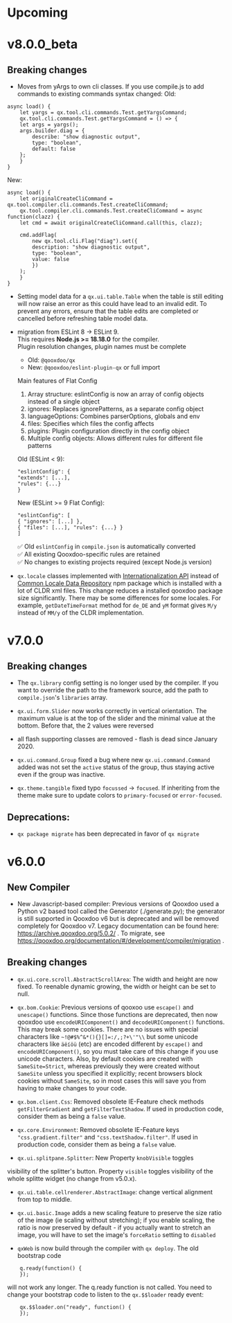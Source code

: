 # Upcoming

# v8.0.0_beta

## Breaking changes
- Moves from yArgs to own cli classes. If you use compile.js to add commands to existing commands syntax changed:
Old:
```
async load() {
    let yargs = qx.tool.cli.commands.Test.getYargsCommand;
    qx.tool.cli.commands.Test.getYargsCommand = () => {
    let args = yargs();
    args.builder.diag = {
        describe: "show diagnostic output",
        type: "boolean",
        default: false
    };
    }
}  
```
New:
```
async load() {
    let originalCreateCliCommand = qx.tool.compiler.cli.commands.Test.createCliCommand;
    qx.tool.compiler.cli.commands.Test.createCliCommand = async function(clazz) {
    let cmd = await originalCreateCliCommand.call(this, clazz);
    
    cmd.addFlag(
        new qx.tool.cli.Flag("diag").set({
        description: "show diagnostic output",
        type: "boolean",
        value: false
        })
    );
    }
}        

```
   

- Setting model data for a `qx.ui.table.Table` when the table is still editing will
now raise an error as this could have lead to an invalid edit. To prevent any errors, ensure
that the table edits are completed or cancelled before refreshing table model data.

- migration from ESLint 8 → ESLint 9.<br>
    This requires **Node.js >= 18.18.0** for the compiler.<br>
    Plugin resolution changes, plugin names must be complete<br>
    - Old: `@qooxdoo/qx`
    - New: `@qooxdoo/eslint-plugin-qx` or full import

    Main features of Flat Config
    1. Array structure: eslintConfig is now an array of config objects instead of a single object
    2. ignores: Replaces ignorePatterns, as a separate config object
    3. languageOptions: Combines parserOptions, globals and env
    4. files: Specifies which files the config affects
    5. plugins: Plugin configuration directly in the config object
    6. Multiple config objects: Allows different rules for different file patterns

     Old (ESLint < 9):
    ```
  "eslintConfig": {
    "extends": [...],
    "rules": {...}
  }
    ```
  New (ESLint >= 9 Flat Config):
    ```
  "eslintConfig": [
    { "ignores": [...] },
    { "files": [...], "rules": {...} }
  ]
    ```
    ✅ Old `eslintConfig` in `compile.json` is automatically converted<br/>
    ✅ All existing Qooxdoo-specific rules are retained<br/>
    ✅ No changes to existing projects required (except Node.js version)

- `qx.locale` classes implemented with [Internationalization API](https://developer.mozilla.org/en-US/docs/Web/JavaScript/Reference/Global_Objects/Intl) instead of [Common Locale Data Repository](http://cldr.unicode.org) npm package which is installed with a lot of CLDR xml files. This change reduces a installed qooxdoo package size significantly. There may be some differences for some locales. For example, `getDateTimeFormat` method for `de_DE` and `yM` format gives `M/y` instead of `MM/y` of the CLDR implementation.

# v7.0.0

## Breaking changes

- The `qx.library` config setting is no longer used by the
compiler. If you want to override the path to the framework
source, add the path to `compile.json`'s `libraries` array.

- `qx.ui.form.Slider` now works correctly in vertical orientation.
The maximum value is at the top of the slider and the minimal value
at the bottom. Before that, the 2 values were reversed 

- all flash supporting classes are removed - flash is dead since January 2020.

- `qx.ui.command.Group` fixed a bug where new `qx.ui.command.Command` added was
not set the `active` status of the group, thus staying active even if the group
was inactive.

- `qx.theme.tangible` fixed typo `focussed` -> `focused`. If inheriting from 
the theme make sure to update colors to `primary-focused` or `error-focused`.

## Deprecations:

- `qx package migrate` has been deprecated in favor of `qx migrate` 

# v6.0.0

## New Compiler

- New Javascript-based compiler: Previous versions of Qooxdoo used
a Python v2 based tool called the Generator (./generate.py); the
generator is still supported in Qooxdoo v6 but is deprecated and
will be removed completely for Qooxdoo v7. Legacy documentation can
be found here: https://archive.qooxdoo.org/5.0.2/ . To migrate, see
https://qooxdoo.org/documentation/#/development/compiler/migration .

## Breaking changes

- `qx.ui.core.scroll.AbstractScrollArea`: The width and height are now fixed. 
    To reenable dynamic growing, the width or height can be set to null. 

- `qx.bom.Cookie`: Previous versions of qooxoo use `escape()` and `unescape()`
functions. Since those functions are deprecated, then now qooxdoo use
`encodeURIComponent()` and `decodeURIComponent()` functions. This may
break some cookies. There are no issues with special characters like
`~!@#$%^&*(){}[]=:/,;?+\'"\\` but some unicode characters like `äëíöü`
(etc) are encoded different by `escape()` and `encodeURIComponent()`,
so you must take care of this change if you use unicode characters.
Also, by default cookies are created with `SameSite=Strict`, whereas
previously they were created without `SameSite` unless you specified
it explicitly; recent browsers block cookies without `SameSite`, so
in most cases this will save you from having to make changes to your
code.

- `qx.bom.client.Css`: Removed obsolete IE-Feature check
methods `getFilterGradient` and `getFilterTextShadow`. If used
in production code, consider them as being a `false` value.

- `qx.core.Environment`: Removed obsolete IE-Feature keys
`"css.gradient.filter"` and `"css.textShadow.filter"`. If used
in production code, consider them as being a `false` value.

- `qx.ui.splitpane.Splitter`: New Property `knobVisible` toggles

visibility of the splitter's button. Property `visible` toggles
visibility of the whole splitte widget (no change from v5.0.x).

- `qx.ui.table.cellrenderer.AbstractImage`: change vertical alignment from top to middle.

- `qx.ui.basic.Image` adds a new scaling feature to preserve the size ratio of the image (ie scaling without stretching); if you enable scaling, the ratio is now preserved by default - if you actually want to stretch an image, you will have to set the image's `forceRatio` setting to `disabled`

- `qxWeb` is now build through the compiler with `qx deploy`. The old bootstrap code 
```
    q.ready(function() {
    });
```
will not work any longer. The q.ready function is not called. You need to change your bootstrap code to listen to the `qx.$$loader` ready event:
```
    qx.$$loader.on("ready", function() {
    });
```
